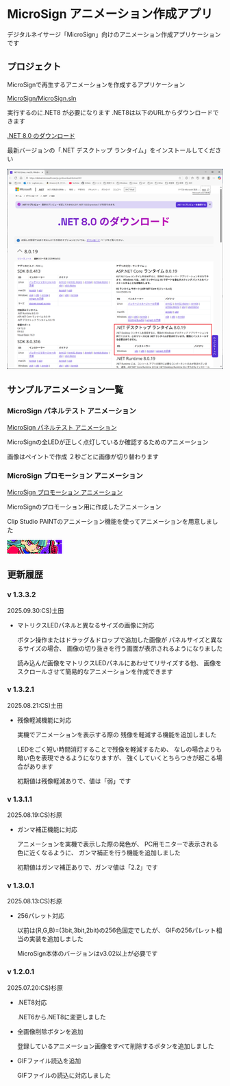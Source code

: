 # MicroSign アニメーション作成アプリ

デジタルネイサージ「MicroSign」向けのアニメーション作成アプリケーションです

## プロジェクト

MicroSignで再生するアニメーションを作成するアプリケーション

[MicroSign/MicroSign.sln](MicroSign/MicroSign.sln)


実行するのに.NET8 が必要になります
 .NET8は以下のURLからダウンロードできます

[.NET 8.0 のダウンロード](https://dotnet.microsoft.com/ja-jp/download/dotnet/8.0)

最新バージョンの「.NET デスクトップ ランタイム」をインストールしてください

![.NET8](./DocumentImages/dotNet8Install.png)



## サンプルアニメーション一覧

### MicroSign パネルテスト アニメーション

[MicroSign パネルテスト アニメーション](./SampleAnimations/MicroSignパネルテストアニメーション/)

MicroSignの全LEDが正しく点灯しているか確認するためのアニメーション

画像はペイントで作成
２秒ごとに画像が切り替わります


### MicroSign プロモーション アニメーション

[MicroSign プロモーション アニメーション](./SampleAnimations/MicroSignプロモーションアニメーション/)

MicroSignのプロモーション用に作成したアニメーション

Clip Studio PAINTのアニメーション機能を使ってアニメーションを用意しました

![MicroSignプロモーション](./DocumentImages/MicroSignPromotion.png)


## 更新履歴

### v 1.3.3.2

2025.09.30:CS)土田

- マトリクスLEDパネルと異なるサイズの画像に対応
   
  ボタン操作またはドラッグ＆ドロップで追加した画像が
  パネルサイズと異なるサイズの場合、
  画像の切り抜きを行う画面が表示されるようになりました

  読み込んだ画像をマトリクスLEDパネルにあわせてリサイズする他、
  画像をスクロールさせて簡易的なアニメーションを作成できます


### v 1.3.2.1

2025.08.21:CS)土田

- 残像軽減機能に対応
   
  実機でアニメーションを表示する際の
  残像を軽減する機能を追加しました

  LEDをごく短い時間消灯することで残像を軽減するため、
  なしの場合よりも暗い色を表現できるようになりますが、
  強くしていくとちらつきが起こる場合があります

  初期値は残像軽減ありで、値は「弱」です


### v 1.3.1.1

2025.08.19:CS)杉原

- ガンマ補正機能に対応
   
  アニメーションを実機で表示した際の発色が、
  PC用モニターで表示される色に近くなるように、
  ガンマ補正を行う機能を追加しました

  初期値はガンマ補正ありで、ガンマ値は「2.2」です


### v 1.3.0.1

2025.08.13:CS)杉原

- 256パレット対応
   
  以前は(R,G,B)=(3bit,3bit,2bit)の256色固定でしたが、
  GIFの256パレット相当の実装を追加しました

  MicroSign本体のバージョンはv3.02以上が必要です


### v 1.2.0.1

2025.07.20:CS)杉原

- .NET8対応

  .NET6から.NET8に変更しました


- 全画像削除ボタンを追加

  登録しているアニメーション画像をすべて削除するボタンを追加しました


- GIFファイル読込を追加

  GIFファイルの読込に対応しました